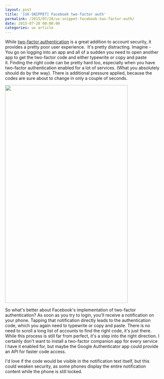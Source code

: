 ```yaml
---
layout: post
title: '[UX-SNIPPET] Facebook two-factor auth'
permalink: /2015/07/28/ux-snippet-facebook-two-factor-auth/
date: 2015-07-28 00:00:00
categories: ux article
---
```


While [two-factor authentication](https://en.wikipedia.org/wiki/Two-factor_authentication 'https://en.wikipedia.org/wiki/Two-factor_authentication') is a great addition to account security, it provides a pretty poor user experience. 
It's pretty distracting. Imagine - You go on logging into an app and all of a sudden you need to open another app to get the two-factor code and either typewrite or copy and paste it. Finding the right code can be pretty hard too, especially when you have two-factor authentication enabled for a lot of services. (What you absolutely should do by the way). There is additional pressure applied, because the codes are sure about to change in only a couple of seconds.

<img
  src="https://image.jimcdn.com/app/cms/image/transf/dimension=990x10000:format=jpg/path/se42d1516dcb4082b/image/ibdf3d847899c2c08/version/1438075465/account-list-in-google-authenticator.jpg"
  width="400"
  height="711" />

So what's better about Facebook's implementation of two-factor authentication? As soon as you try to login, you'll receive a notification on your phone. Tapping that notification directly leads to the authentication code, which you again need to typewrite or copy and paste. There is no need to scroll a long list of accounts to find the right code, it's just there.
While this process is still far from perfect, it's a step into the right direction. I certainly don't want to install a two-factor companion app for every service I have it enabled for, but maybe the Google Authenticator app could provide an API for faster code access.

I'd love if the code would be visible in the notification text itself, but this could weaken security, as some phones display the entire notification content while the phone is still locked.
